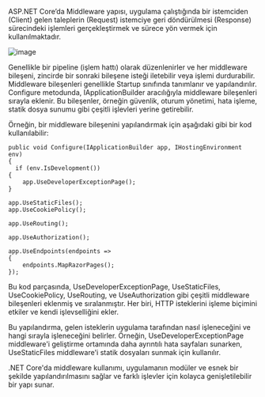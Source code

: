  ASP.NET Core’da Middleware yapısı, uygulama çalıştığında bir istemciden (Client) gelen taleplerin (Request) istemciye geri döndürülmesi (Response) 
 sürecindeki işlemleri gerçekleştirmek ve sürece yön vermek için kullanılmaktadır.
 
 ![image](https://github.com/ilaydakosar/dotnet-core-tutorial/assets/55831435/f7692f1f-2f13-416c-9a6d-e20ebbe31d70)

 Genellikle bir pipeline (işlem hattı) olarak düzenlenirler ve her middleware bileşeni, zincirde bir sonraki bileşene isteği iletebilir veya işlemi durdurabilir.
 Middleware bileşenleri genellikle Startup sınıfında tanımlanır ve yapılandırılır. Configure metodunda, IApplicationBuilder aracılığıyla middleware bileşenleri sırayla eklenir. Bu bileşenler, örneğin güvenlik, oturum yönetimi, hata işleme, statik dosya sunumu gibi çeşitli işlevleri yerine getirebilir.

Örneğin, bir middleware bileşenini yapılandırmak için aşağıdaki gibi bir kod kullanılabilir:

	public void Configure(IApplicationBuilder app, IHostingEnvironment env)
	{
  	  if (env.IsDevelopment())
    {
        app.UseDeveloperExceptionPage();
    }

    app.UseStaticFiles();
    app.UseCookiePolicy();

    app.UseRouting();

    app.UseAuthorization();

    app.UseEndpoints(endpoints =>
    {
        endpoints.MapRazorPages();
    });

Bu kod parçasında, UseDeveloperExceptionPage, UseStaticFiles, UseCookiePolicy, UseRouting, ve UseAuthorization gibi çeşitli middleware bileşenleri eklenmiş ve sıralanmıştır.
Her biri, HTTP isteklerini işleme biçimini etkiler ve kendi işlevselliğini ekler.

Bu yapılandırma, gelen isteklerin uygulama tarafından nasıl işleneceğini ve hangi sırayla işleneceğini belirler. Örneğin, UseDeveloperExceptionPage middleware'i geliştirme
ortamında daha ayrıntılı hata sayfaları sunarken, UseStaticFiles middleware'i statik dosyaları sunmak için kullanılır.

.NET Core'da middleware kullanımı, uygulamanın modüler ve esnek bir şekilde yapılandırılmasını sağlar ve farklı işlevler için kolayca genişletilebilir bir yapı sunar.

